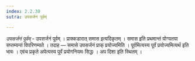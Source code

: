 ```yaml
---
index: 2.2.30
sutra: उपसर्जनं पूर्वम्

---
```

_उपसर्जनं पूर्वम्_ - उपसर्जनं पूर्वम् । प्राक्कडारात् समास इत्यदिकृतम् । समास इति प्रथमान्तं योग्यतया सप्तम्यन्तं विपरिणम्यते । तदाह — समासे उपसर्जनं प्राक् प्रयोज्यमिति । पूर्वमित्यस्य पूर्वं प्रयोज्यमित्यर्थ इति भावः । एवंच प्रकृते अपेत्यस्य पूर्वं प्रयोगनियमः सिद्धः । अप दिशा इति स्थितम् । 